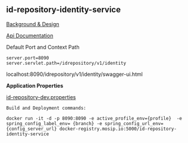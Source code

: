 ## id-repository-identity-service


[Background & Design](../../docs/design/idrepository/identity-service.md)

[Api Documentation]( https://github.com/mosip/mosip/wiki/ID-Repository-API)

Default Port and Context Path

```
server.port=8090
server.servlet.path=/idrepository/v1/identity
```
localhost:8090/idrepository/v1/identity/swagger-ui.html


**Application Properties**

[id-repository-dev.properties](https://github.com/mosip/mosip-configuration/blob/0.12.0/config/id-repository-dev.properties)


```
Build and Deployment commands:

docker run -it -d -p 8090:8090 -e active_profile_env={profile}  -e spring_config_label_env= {branch} -e spring_config_url_env={config_server_url} docker-registry.mosip.io:5000/id-repository-identity-service

```
